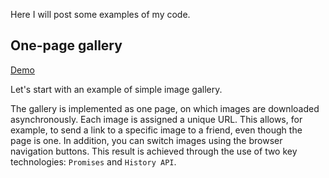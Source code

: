 Here I will post some examples of my code.

## One-page gallery

[Demo](https://iudin.github.io/gallery/)

Let's start with an example of simple image gallery.

The gallery is implemented as one page, on which images are downloaded asynchronously. Each image is assigned a unique URL. This allows, for example, to send a link to a specific image to a friend, even though the page is one. In addition, you can switch images using the browser navigation buttons. This result is achieved through the use of two key technologies: `Promises` and `History API`.
